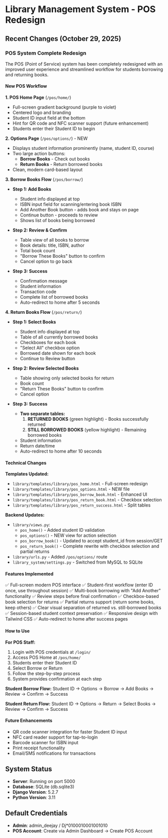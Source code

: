 # Library Management System - POS Redesign

## Recent Changes (October 29, 2025)

### POS System Complete Redesign

The POS (Point of Service) system has been completely redesigned with an improved user experience and streamlined workflow for students borrowing and returning books.

#### New POS Workflow

**1. POS Home Page** (`/pos/home/`)
- Full-screen gradient background (purple to violet)
- Centered logo and branding
- Student ID input field at the bottom
- Hint for QR code and NFC scanner support (future enhancement)
- Students enter their Student ID to begin

**2. Options Page** (`/pos/options/`) - NEW
- Displays student information prominently (name, student ID, course)
- Two large action buttons:
  - **Borrow Books** - Check out books
  - **Return Books** - Return borrowed books
- Clean, modern card-based layout

**3. Borrow Books Flow** (`/pos/borrow/`)
- **Step 1: Add Books**
  - Student info displayed at top
  - ISBN input field for scanning/entering book ISBN
  - Add Another Book button - adds book and stays on page
  - Continue button - proceeds to review
  - Shows list of books being borrowed

- **Step 2: Review & Confirm**
  - Table view of all books to borrow
  - Book details: title, ISBN, author
  - Total book count
  - "Borrow These Books" button to confirm
  - Cancel option to go back

- **Step 3: Success**
  - Confirmation message
  - Student information
  - Transaction code
  - Complete list of borrowed books
  - Auto-redirect to home after 5 seconds

**4. Return Books Flow** (`/pos/return/`)
- **Step 1: Select Books**
  - Student info displayed at top
  - Table of all currently borrowed books
  - Checkboxes for each book
  - "Select All" checkbox option
  - Borrowed date shown for each book
  - Continue to Review button

- **Step 2: Review Selected Books**
  - Table showing only selected books for return
  - Book count
  - "Return These Books" button to confirm
  - Cancel option

- **Step 3: Success**
  - **Two separate tables:**
    1. **RETURNED BOOKS** (green highlight) - Books successfully returned
    2. **STILL BORROWED BOOKS** (yellow highlight) - Remaining borrowed books
  - Student information
  - Return date/time
  - Auto-redirect to home after 10 seconds

#### Technical Changes

**Templates Updated:**
- `library/templates/library/pos_home.html` - Full-screen redesign
- `library/templates/library/pos_options.html` - NEW file
- `library/templates/library/pos_borrow_book.html` - Enhanced UI
- `library/templates/library/pos_return_book.html` - Checkbox selection
- `library/templates/library/pos_return_success.html` - Split tables

**Backend Updates:**
- `library/views.py`:
  - `pos_home()` - Added student ID validation
  - `pos_options()` - NEW view for action selection
  - `pos_borrow_book()` - Updated to accept student_id from session/GET
  - `pos_return_book()` - Complete rewrite with checkbox selection and partial returns
- `library/urls.py` - Added `/pos/options/` route
- `library_system/settings.py` - Switched from MySQL to SQLite

#### Features Implemented

✅ Full-screen modern POS interface
✅ Student-first workflow (enter ID once, use throughout session)
✅ Multi-book borrowing with "Add Another" functionality
✅ Review steps before final confirmation
✅ Checkbox-based book selection for returns
✅ Partial returns support (return some books, keep others)
✅ Clear visual separation of returned vs. still-borrowed books
✅ Session-based student context preservation
✅ Responsive design with Tailwind CSS
✅ Auto-redirect to home after success pages

#### How to Use

**For POS Staff:**
1. Login with POS credentials at `/login/`
2. Access POS Home at `/pos/home/`
3. Students enter their Student ID
4. Select Borrow or Return
5. Follow the step-by-step process
6. System provides confirmation at each step

**Student Borrow Flow:**
Student ID → Options → Borrow → Add Books → Review → Confirm → Success

**Student Return Flow:**
Student ID → Options → Return → Select Books → Review → Confirm → Success

#### Future Enhancements

- QR code scanner integration for faster Student ID input
- NFC card reader support for tap-to-login
- Barcode scanner for ISBN input
- Print receipt functionality
- Email/SMS notifications for transactions

## System Status

- **Server**: Running on port 5000
- **Database**: SQLite (db.sqlite3)
- **Django Version**: 5.2.7
- **Python Version**: 3.11

## Default Credentials

- **Admin**: admin_deejay / Dj*0100010001001010
- **POS Account**: Create via Admin Dashboard → Create POS Account
